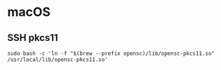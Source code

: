 # macOS

## SSH pkcs11

```shell
sudo bash -c 'ln -f "$(brew --prefix opensc)/lib/opensc-pkcs11.so" /usr/local/lib/opensc-pkcs11.so'
```
